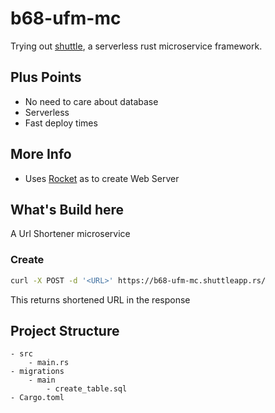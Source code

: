 # b68-ufm-mc

Trying out [shuttle](https://www.shuttle.rs/), a serverless rust microservice framework.

## Plus Points

- No need to care about database
- Serverless
- Fast deploy times

## More Info

- Uses [Rocket](https://rocket.rs/) as to create Web Server

## What's Build here

A Url Shortener microservice 

### Create

```bash
curl -X POST -d '<URL>' https://b68-ufm-mc.shuttleapp.rs/
```

This returns shortened URL in the response

## Project Structure

    - src
        - main.rs
    - migrations
        - main
            - create_table.sql
    - Cargo.toml